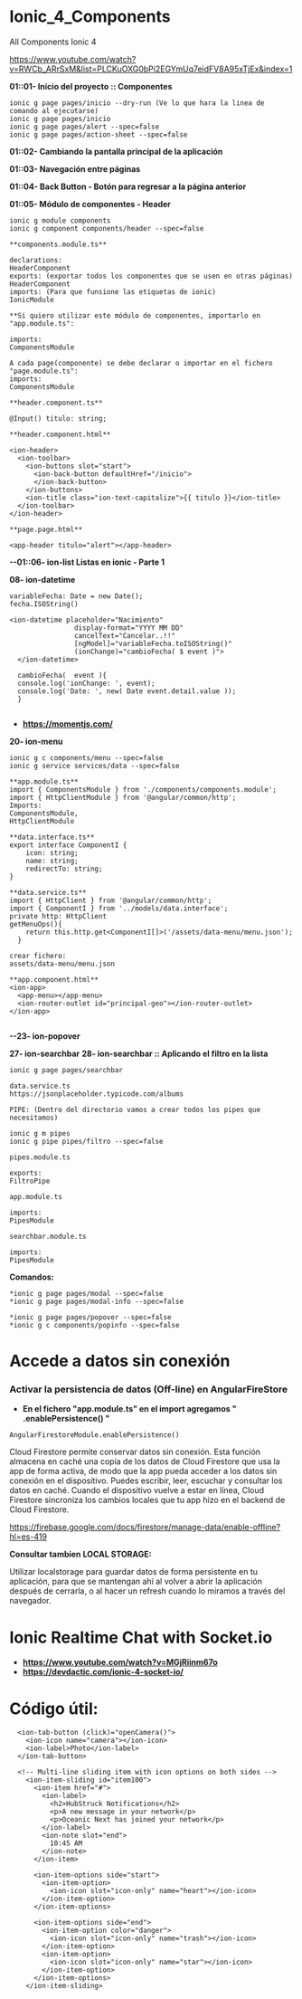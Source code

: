 # Ionic_4_Components
All Components Ionic 4


https://www.youtube.com/watch?v=RWCb_ARrSxM&list=PLCKuOXG0bPi2EGYmUq7eidFV8A95xTjEx&index=1

**01::01- Inicio del proyecto :: Componentes**
```
ionic g page pages/inicio --dry-run (Ve lo que hara la linea de comando al ejecutarse)
ionic g page pages/inicio
ionic g page pages/alert --spec=false
ionic g page pages/action-sheet --spec=false
```

**01::02- Cambiando la pantalla principal de la aplicación**

**01::03- Navegación entre páginas**

**01::04- Back Button - Botón para regresar a la página anterior**

**01::05- Módulo de componentes - Header**
```
ionic g module components
ionic g component components/header --spec=false

**components.module.ts**

declarations:
HeaderComponent
exports: (exportar todos los componentes que se usen en otras páginas)
HeaderComponent
imports: (Para que funsione las etiquetas de ionic)
IonicModule

**Si quiero utilizar este módulo de componentes, importarlo en "app.module.ts":

imports:
ComponentsModule

A cada page(componente) se debe declarar o importar en el fichero "page.module.ts":
imports:
ComponentsModule

**header.component.ts**

@Input() titulo: string;

**header.component.html**

<ion-header>
  <ion-toolbar>
    <ion-buttons slot="start">
      <ion-back-button defaultHref="/inicio">
      </ion-back-button>
    </ion-buttons>
    <ion-title class="ion-text-capitalize">{{ titulo }}</ion-title>
  </ion-toolbar>
</ion-header>

**page.page.html**

<app-header titulo="alert"></app-header>

```
**--01::06- ion-list Listas en ionic - Parte 1**

**08- ion-datetime**
```
variableFecha: Date = new Date();
fecha.ISOString()

<ion-datetime placeholder="Nacimiento"
                display-format="YYYY MM DD"
                cancelText="Cancelar..!!"
                [ngModel]="variableFecha.toISOString()"
                (ionChange)="cambioFecha( $ event )">
  </ion-datetime>
  
  cambioFecha(  event ){
  console.log('ionChange: ', event);
  console.log('Date: ', new( Date event.detail.value ));
  }
  
```
* **https://momentjs.com/**

**20- ion-menu**
```
ionic g c components/menu --spec=false
ionic g service services/data --spec=false

**app.module.ts**
import { ComponentsModule } from './components/components.module';
import { HttpClientModule } from '@angular/common/http';
Imports:
ComponentsModule,
HttpClientModule

**data.interface.ts**
export interface ComponentI {
    icon: string;
    name: string;
    redirectTo: string;
}

**data.service.ts**
import { HttpClient } from '@angular/common/http';
import { ComponentI } from '../models/data.interface';
private http: HttpClient
getMenuOps(){
    return this.http.get<ComponentI[]>('/assets/data-menu/menu.json');
  }

crear fichero:
assets/data-menu/menu.json

**app.component.html**
<ion-app>
  <app-menu></app-menu>
  <ion-router-outlet id="principal-geo"></ion-router-outlet>
</ion-app>


```
**--23- ion-popover**


**27- ion-searchbar**
**28- ion-searchbar :: Aplicando el filtro en la lista**

```
ionic g page pages/searchbar

data.service.ts
https://jsonplaceholder.typicode.com/albums

PIPE: (Dentro del directorio vamos a crear todos los pipes que necesitamos)

ionic g m pipes
ionic g pipe pipes/filtro --spec=false

pipes.module.ts

exports:
FiltroPipe

app.module.ts

imports:
PipesModule

searchbar.module.ts

imports:
PipesModule

```




**Comandos:**
```
*ionic g page pages/modal --spec=false
*ionic g page pages/modal-info --spec=false

*ionic g page pages/popover --spec=false
*ionic g c components/popinfo --spec=false
```
# Accede a datos sin conexión
### Activar la persistencia de datos (Off-line) en AngularFireStore
* **En el fichero "app.module.ts" en el import agregamos " .enablePersistence() "**
```
AngularFirestoreModule.enablePersistence()
```
Cloud Firestore permite conservar datos sin conexión. Esta función almacena en caché una copia de los datos de Cloud Firestore que usa la app de forma activa, de modo que la app pueda acceder a los datos sin conexión en el dispositivo. Puedes escribir, leer, escuchar y consultar los datos en caché. Cuando el dispositivo vuelve a estar en línea, Cloud Firestore sincroniza los cambios locales que tu app hizo en el backend de Cloud Firestore.

https://firebase.google.com/docs/firestore/manage-data/enable-offline?hl=es-419

**Consultar tambien LOCAL STORAGE:**

Utilizar localstorage para guardar datos de forma persistente en tu aplicación, para que se mantengan ahí al volver a abrir la aplicación después de cerrarla, o al hacer un refresh cuando lo miramos a través del navegador.

# Ionic Realtime Chat with Socket.io
* **https://www.youtube.com/watch?v=MGjRiinm67o**
* **https://devdactic.com/ionic-4-socket-io/**



# Código útil:
```
  <ion-tab-button (click)="openCamera()">
    <ion-icon name="camera"></ion-icon>
    <ion-label>Photo</ion-label>
  </ion-tab-button>
  
  <!-- Multi-line sliding item with icon options on both sides -->
    <ion-item-sliding id="item100">
      <ion-item href="#">
        <ion-label>
          <h2>HubStruck Notifications</h2>
          <p>A new message in your network</p>
          <p>Oceanic Next has joined your network</p>
        </ion-label>
        <ion-note slot="end">
          10:45 AM
        </ion-note>
      </ion-item>

      <ion-item-options side="start">
        <ion-item-option>
          <ion-icon slot="icon-only" name="heart"></ion-icon>
        </ion-item-option>
      </ion-item-options>

      <ion-item-options side="end">
        <ion-item-option color="danger">
          <ion-icon slot="icon-only" name="trash"></ion-icon>
        </ion-item-option>
        <ion-item-option>
          <ion-icon slot="icon-only" name="star"></ion-icon>
        </ion-item-option>
      </ion-item-options>
    </ion-item-sliding>
    
```
